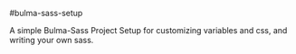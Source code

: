 #bulma-sass-setup

A simple Bulma-Sass Project Setup for customizing variables and css, and writing your own sass.
